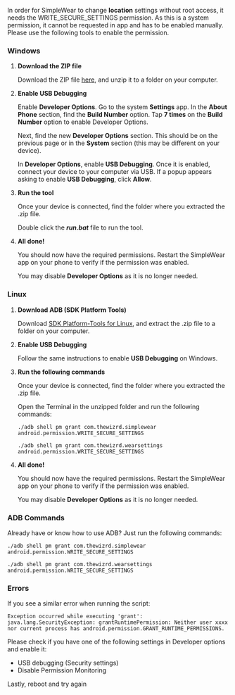 In order for SimpleWear to change **location** settings without root access, it needs the WRITE_SECURE_SETTINGS permission. As this is a system permission, it cannot be requested in app and has to be enabled manually. Please use the following tools to enable the permission.

### **Windows**
1. **Download the ZIP file**

    Download the ZIP file [here](https://github.com/SimpleAppProjects/SimpleWear/releases/download/v1.9.0_r0/SettingsEnabler.zip), and unzip it to a folder on your computer.

2. **Enable USB Debugging**

    Enable **Developer Options**. Go to the system **Settings** app. In the **About Phone** section, find the **Build Number** option. Tap **7 times** on the **Build Number** option to enable Developer Options.

    Next, find the new **Developer Options** section. This should be on the previous page or in the **System** section (this may be different on your device).

    In **Developer Options**, enable **USB Debugging**. Once it is enabled, connect your device to your computer via USB. If a popup appears asking to enable **USB Debugging**, click **Allow**.

3. **Run the tool**

    Once your device is connected, find the folder where you extracted the .zip file.

    Double click the _**run.bat**_ file to run the tool.

4. **All done!**

    You should now have the required permissions. Restart the SimpleWear app on your phone to verify if the permission was enabled.

    You may disable **Developer Options** as it is no longer needed.

### **Linux**
1. **Download ADB (SDK Platform Tools)**

    Download [SDK Platform-Tools for Linux](https://developer.android.com/studio/releases/platform-tools.html), and extract the .zip file to a folder on your computer.

2. **Enable USB Debugging**

    Follow the same instructions to enable **USB Debugging** on Windows.

3. **Run the following commands**

    Once your device is connected, find the folder where you extracted the .zip file. 

    Open the Terminal in the unzipped folder and run the following commands:

    `./adb shell pm grant com.thewizrd.simplewear android.permission.WRITE_SECURE_SETTINGS`

    `./adb shell pm grant com.thewizrd.wearsettings android.permission.WRITE_SECURE_SETTINGS`

4. **All done!**

    You should now have the required permissions. Restart the SimpleWear app on your phone to verify if the permission was enabled.

    You may disable **Developer Options** as it is no longer needed.

### ADB Commands
Already have or know how to use ADB? Just run the following commands:

`./adb shell pm grant com.thewizrd.simplewear android.permission.WRITE_SECURE_SETTINGS`

`./adb shell pm grant com.thewizrd.wearsettings android.permission.WRITE_SECURE_SETTINGS`

### Errors
If you see a similar error when running the script:

`Exception occurred while executing 'grant':
java.lang.SecurityException: grantRuntimePermission: Neither user xxxx nor current process has android.permission.GRANT_RUNTIME_PERMISSIONS.`

Please check if you have one of the following settings in Developer options and enable it:

- USB debugging (Security settings)
- Disable Permission Monitoring

Lastly, reboot and try again